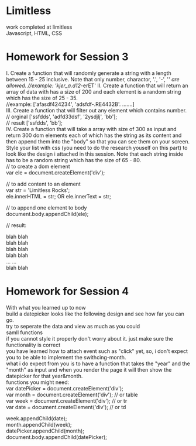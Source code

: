 # Limitless
work completed at limitless  
Javascript, HTML, CSS


# Homework for Session 3
I. Create a function that will randomly generate a string with a length between 15 - 25 inclusive. Note that only number, charactor, '.', '-', '_' are allowed.
//example: 'kjer_a.d12_-erET'
II. Create a function that will return an array of data with has a size of 200 and each element is a random string which has the size of 25 - 35.  
//example: ['afasdf424234', 'adsfdf-.RE4432B'. .......]  
III. Create a function that will filter out any element which contains number.  
// orginal ['ssfdds', 'adfd33dsf', '2ysdjlj', 'bb'];  
// result ['ssfdds', 'bb'];  
IV. Create a function that will take a array with size of 300 as input and return 300 dom elements each of which has the string as its content and then append them into the "body" so that you can see them on your screen. Style your list with css (you need to do the research youself on this part) to look like the design i attached in this session. Note that each string inside has to be a random string which has the size of 65 - 80.  
// to create a dom element  
var ele = document.createElement('div');  
  
// to add content to an element  
var str = 'Limitless Rocks';  
ele.innerHTML = str; OR ele.innerText = str;  
  
// to append one element to body  
document.body.appendChild(ele);  
  
// result:  
<div>blah blah</div>  
<div>blah blah</div>  
<div>blah blah</div>  
<div>blah blah</div>  
...  
...  
<div>blah blah</div>  
  
# Homework for Session 4   
With what you learned up to now  
build a datepicker looks like the following design and see how far you can go.  
try to seperate the data and view as much as you could  
samll functions  
if you cannot style it properly don't worry about it. just make sure the functionality is correct  
you have learned how to attach event such as "click" yet, so, i don't expect you to be able to implement the swithcing-month.  
what i do expect from you is to have a function that takes the "year" and the "month" as input and when you render the page it will then show the datepicker for that year&month.  
functions you might need:  
var datePicker = document.createElement('div');  
var month = document.createElement('div'); // or table  
var week = document.createElement('div'); // or tr  
var date = document.createElement('div'); // or td  
  
week.appendChild(date);  
month.appendChild(week);  
datePicker.appendChild(month);  
document.body.appendChild(datePicker);  
